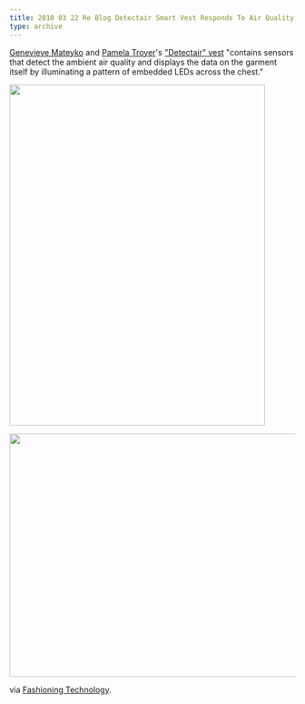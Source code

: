```yaml
---
title: 2010 03 22 Re Blog Detectair Smart Vest Responds To Air Quality
type: archive
---
```


<p><a href="http://www.fashioningtech.com/profile/GenevieveMateyko">Genevieve Mateyko</a> and <a href="http://www.pamela.troyer.me/">Pamela Troyer</a>'s <a href="http://www.fashioningtech.com/profiles/blogs/detectair-an-ecowearable-that">"Detectair" vest</a> "contains sensors that detect the ambient air quality and displays the data on the garment itself by illuminating a pattern of embedded LEDs across the chest."</p>
<p><a href="http://ablersite.files.wordpress.com/2010/03/detectair.jpg"><img class="alignnone size-full wp-image-3980" title="DetectAir" src="{{ site.baseurl }}/uploads/detectair.jpg" alt="" width="450" height="600" /></a></p>
<p><a href="http://ablersite.files.wordpress.com/2010/03/detectair01.jpg"><img class="alignnone size-full wp-image-3981" title="Detectair01" src="{{ site.baseurl }}/uploads/detectair01.jpg" alt="" width="640" height="428" /></a></p>
<p>via <a href="http://www.fashioningtech.com/profiles/blogs/detectair-an-ecowearable-that">Fashioning Technology</a>.</p>
